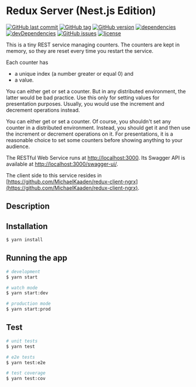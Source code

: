 # Redux Server (Nest.js Edition)

[![GitHub last commit](https://img.shields.io/github/last-commit/MichaelKaaden/redux-server-nest.svg)](https://github.com/MichaelKaaden/redux-server-nest/commits/master)
[![GitHub tag](https://img.shields.io/github/tag/MichaelKaaden/redux-server-nest.svg)](https://github.com/MichaelKaaden/redux-server-nest/releases)
[![GitHub version](https://img.shields.io/github/package-json/v/MichaelKaaden/redux-server-nest.svg)](https://github.com/MichaelKaaden/redux-server-nest/blob/master/package.json)
[![dependencies](https://img.shields.io/david/MichaelKaaden/redux-server-nest.svg)](https://david-dm.org/MichaelKaaden/redux-server-nest)
[![devDependencies](https://img.shields.io/david/dev/MichaelKaaden/redux-server-nest.svg)](https://david-dm.org/MichaelKaaden/redux-server-nest?type=dev)
[![GitHub issues](https://img.shields.io/github/issues/MichaelKaaden/redux-server-nest.svg)](https://github.com/MichaelKaaden/redux-server-nest/issues)
[![license](https://img.shields.io/github/license/MichaelKaaden/redux-server.svg)](https://github.com/MichaelKaaden/redux-server)

This is a tiny REST service managing counters. The counters
are kept in memory, so they are reset every time you restart
the service.

Each counter has
- a unique index (a number greater or equal 0) and
- a value.

You can either get or set a counter. But in any distributed
environment, the latter would be bad practice. Use this only
for setting values for presentation purposes. Usually, you
would use the increment and decrement operations instead.

You can either get or set a counter. Of course, you shouldn't
set any counter in a distributed environment. Instead, you
should get it and then use the increment or decrement operations
on it. For presentations, it is a reasonable choice to set
some counters before showing anything to your audience.

The RESTful Web Service runs at [http://localhost:3000](http://localhost:3000).
Its Swagger API is available at [http://localhost:3000/swagger-ui/](http://localhost:3000/swagger-ui/). 

The client side to this service resides in
[https://github.com/MichaelKaaden/redux-client-ngrx](https://github.com/MichaelKaaden/redux-client-ngrx).

## Description

## Installation

```bash
$ yarn install
```

## Running the app

```bash
# development
$ yarn start

# watch mode
$ yarn start:dev

# production mode
$ yarn start:prod
```

## Test

```bash
# unit tests
$ yarn test

# e2e tests
$ yarn test:e2e

# test coverage
$ yarn test:cov
```
